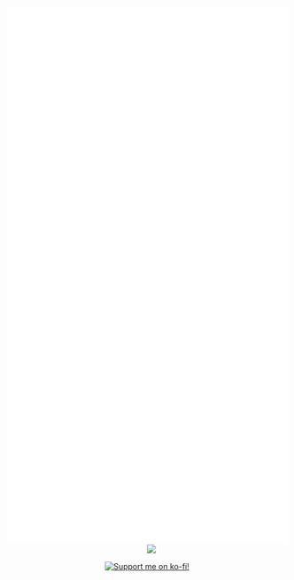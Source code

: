 <p align="center">
  <img src="github-metrics.svg">
  &nbsp;&nbsp;&nbsp;
  <img src="https://skillicons.dev/icons?i=nuxtjs,vue,react,tailwind,pinia,ts,js,rust,cs,dotnet,py,kotlin,java,flutter,dart,tauri,electron,nodejs,bun,vscode&perline=5" align="top">
</p>
<p align="center">
  <a href="https://ko-fi.com/H2H1UD9QE"><img src="https://ko-fi.com/img/githubbutton_sm.svg" alt="Support me on ko-fi!" /></a>
</p>
